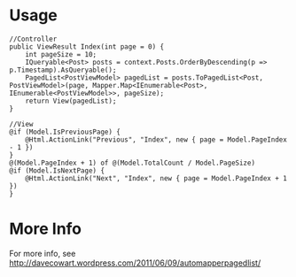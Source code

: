 # Usage

	//Controller
	public ViewResult Index(int page = 0) {
		int pageSize = 10;
		IQueryable<Post> posts = context.Posts.OrderByDescending(p => p.Timestamp).AsQueryable();
		PagedList<PostViewModel> pagedList = posts.ToPagedList<Post, PostViewModel>(page, Mapper.Map<IEnumerable<Post>, IEnumerable<PostViewModel>>, pageSize);
		return View(pagedList);
	}

	//View
	@if (Model.IsPreviousPage) {
		@Html.ActionLink("Previous", "Index", new { page = Model.PageIndex - 1 })
	}
	@(Model.PageIndex + 1) of @(Model.TotalCount / Model.PageSize)
	@if (Model.IsNextPage) {
		@Html.ActionLink("Next", "Index", new { page = Model.PageIndex + 1 })
	}

# More Info

For more info, see http://davecowart.wordpress.com/2011/06/09/automapperpagedlist/